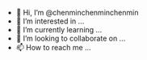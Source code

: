 - 👋 Hi, I’m @chenminchenminchenmin
- 👀 I’m interested in ...
- 🌱 I’m currently learning ...
- 💞️ I’m looking to collaborate on ...
- 📫 How to reach me ...

<!---
chenminchenminchenmin/chenminchenminchenmin is a ✨ special ✨ repository because its `README.md` (this file) appears on your GitHub profile.
You can click the Preview link to take a look at your changes.
--->
